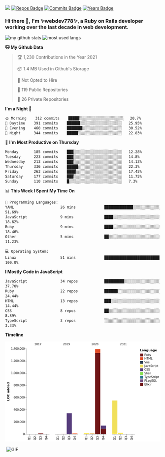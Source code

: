 ![](https://visitor-badge.glitch.me/badge?page_id=webdev778.webdev778)
[![Repos Badge](https://badges.pufler.dev/repos/webdev778)](https://badges.pufler.dev)
[![Commits Badge](https://badges.pufler.dev/commits/monthly/webdev778)](https://badges.pufler.dev)
[![Years Badge](https://badges.pufler.dev/years/webdev778)](https://badges.pufler.dev)
### Hi there 👋, I'm ✨webdev778✨, a Ruby on Rails developer working over the last decade in web development.


![my github stats](https://github-readme-stats.vercel.app/api?username=webdev778&show_icons=true&theme=tokyonight&line_height=27)
![most used langs](https://github-readme-stats.vercel.app/api/top-langs/?username=webdev778&hide=css,html&theme=tokyonight)

<!--START_SECTION:waka-->
**🐱 My Github Data** 

> 🏆 1,230 Contributions in the Year 2021
 > 
> 📦 1.4 MB Used in Github's Storage 
 > 
> 🚫 Not Opted to Hire
 > 
> 📜 119 Public Repositories 
 > 
> 🔑 26 Private Repositories  
 > 
**I'm a Night 🦉** 

```text
🌞 Morning    312 commits    █████░░░░░░░░░░░░░░░░░░░░   20.7% 
🌆 Daytime    391 commits    ██████░░░░░░░░░░░░░░░░░░░   25.95% 
🌃 Evening    460 commits    ███████░░░░░░░░░░░░░░░░░░   30.52% 
🌙 Night      344 commits    █████░░░░░░░░░░░░░░░░░░░░   22.83%

```
📅 **I'm Most Productive on Thursday** 

```text
Monday       185 commits    ███░░░░░░░░░░░░░░░░░░░░░░   12.28% 
Tuesday      223 commits    ███░░░░░░░░░░░░░░░░░░░░░░   14.8% 
Wednesday    213 commits    ███░░░░░░░░░░░░░░░░░░░░░░   14.13% 
Thursday     336 commits    █████░░░░░░░░░░░░░░░░░░░░   22.3% 
Friday       263 commits    ████░░░░░░░░░░░░░░░░░░░░░   17.45% 
Saturday     177 commits    ███░░░░░░░░░░░░░░░░░░░░░░   11.75% 
Sunday       110 commits    █░░░░░░░░░░░░░░░░░░░░░░░░   7.3%

```


📊 **This Week I Spent My Time On** 

```text
💬 Programming Languages: 
YAML                     26 mins             █████████████░░░░░░░░░░░░   51.69% 
JavaScript               9 mins              ████░░░░░░░░░░░░░░░░░░░░░   18.62% 
Ruby                     9 mins              ████░░░░░░░░░░░░░░░░░░░░░   18.46% 
Other                    5 mins              ██░░░░░░░░░░░░░░░░░░░░░░░   11.23%

💻 Operating System: 
Linux                    51 mins             █████████████████████████   100.0%

```

**I Mostly Code in JavaScript** 

```text
JavaScript               34 repos            █████████░░░░░░░░░░░░░░░░   37.78% 
Ruby                     22 repos            ██████░░░░░░░░░░░░░░░░░░░   24.44% 
HTML                     13 repos            ███░░░░░░░░░░░░░░░░░░░░░░   14.44% 
CSS                      8 repos             ██░░░░░░░░░░░░░░░░░░░░░░░   8.89% 
TypeScript               3 repos             ░░░░░░░░░░░░░░░░░░░░░░░░░   3.33%

```


**Timeline**

![Chart not found](https://raw.githubusercontent.com/webdev778/webdev778/master/charts/bar_graph.png) 


<!--END_SECTION:waka-->

<img align="right" alt="GIF" src="https://github.com/webdev778/webdev778/blob/main/code.gif?raw=true" width="500" height="320" />

<!--
**webdev778/webdev778** is a ✨ _special_ ✨ repository because its `README.md` (this file) appears on your GitHub profile.

Here are some ideas to get you started:

- 🔭 I’m currently working on ...
- 🌱 I’m currently learning ...
- 👯 I’m looking to collaborate on ...
- 🤔 I’m looking for help with ...
- 💬 Ask me about ...
- 📫 How to reach me: ...
- 😄 Pronouns: ...
- ⚡ Fun fact: ...
-->
